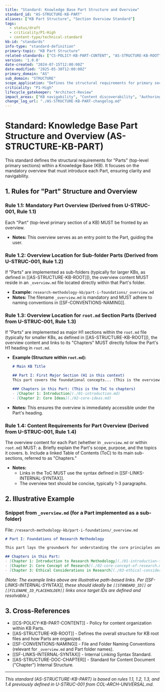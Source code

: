 ```yaml
---
title: "Standard: Knowledge Base Part Structure and Overview"
standard_id: "AS-STRUCTURE-KB-PART"
aliases: ["KB Part Structure", "Section Overview Standard"]
tags:
  - status/draft
  - criticality/P1-High
  - content-type/technical-standard
kb-id: "standards"
info-type: "standard-definition"
primary-topic: "KB Part Structure"
related-standards: ["CS-POLICY-KB-PART-CONTENT", "AS-STRUCTURE-KB-ROOT", "SF-CONVENTIONS-NAMING"]
version: '1.0.0'
date-created: "2024-07-15T12:00:00Z"
date-modified: "2025-05-30T12:00:00Z"
primary_domain: "AS"
sub_domain: "STRUCTURE"
scope_application: "Defines the structural requirements for primary sections ('Parts') within a Knowledge Base (KB), focusing on the mandatory overview content."
criticality: "P1-High"
lifecycle_gatekeeper: "Architect-Review"
impact_areas: ["KB navigability", "Content discoverability", "Authoring consistency", "User onboarding"]
change_log_url: "./AS-STRUCTURE-KB-PART-changelog.md"
---
```

# Standard: Knowledge Base Part Structure and Overview (AS-STRUCTURE-KB-PART)

This standard defines the structural requirements for "Parts" (top-level primary sections) within a Knowledge Base (KB). It focuses on the mandatory overview that must introduce each Part, ensuring clarity and navigability.

## 1. Rules for "Part" Structure and Overview

### Rule 1.1: Mandatory Part Overview (Derived from U-STRUC-001, Rule 1.1)
Each "Part" (top-level primary section of a KB) MUST be fronted by an overview.
*   **Notes:** This overview serves as an entry point to the Part, guiding the user.

### Rule 1.2: Overview Location for Sub-folder Parts (Derived from U-STRUC-001, Rule 1.2)
If "Parts" are implemented as sub-folders (typically for larger KBs, as defined in [[AS-STRUCTURE-KB-ROOT]]), the overview content MUST reside in an `_overview.md` file located directly within that Part's folder.
*   **Example:** `research-methodology-kb/part-i-foundations/_overview.md`
*   **Notes:** The filename `_overview.md` is mandatory and MUST adhere to naming conventions in [[SF-CONVENTIONS-NAMING]].

### Rule 1.3: Overview Location for `root.md` Section Parts (Derived from U-STRUC-001, Rule 1.3)
If "Parts" are implemented as major H1 sections within the `root.md` file (typically for smaller KBs, as defined in [[AS-STRUCTURE-KB-ROOT]]), the overview content and links to its "Chapters" MUST directly follow the Part's H1 heading in `root.md`.
*   **Example (Structure within `root.md`):**
    ```markdown
    # Main KB Title

    ## Part I: First Major Section (H1 in this context)
    This part covers the foundational concepts... (This is the overview text)

    ### Chapters in this Part: (This is the ToC to chapters)
    - [Chapter 1: Introduction](./01-introduction.md)
    - [Chapter 2: Core Ideas](./02-core-ideas.md)
    ```
*   **Notes:** This ensures the overview is immediately accessible under the Part's heading.

### Rule 1.4: Content Requirements for Part Overview (Derived from U-STRUC-001, Rule 1.4)
The overview content for each Part (whether in `_overview.md` or within `root.md`) MUST:
    a.  Briefly explain the Part's scope, purpose, and the topics it covers.
    b.  Include a linked Table of Contents (ToC) to its main sub-sections, referred to as "Chapters."
*   **Notes:**
    *   Links in the ToC MUST use the syntax defined in [[SF-LINKS-INTERNAL-SYNTAX]].
    *   The overview text should be concise, typically 1-3 paragraphs.

## 2. Illustrative Example

### Snippet from `_overview.md` (for a Part implemented as a sub-folder)

File: `/research-methodology-kb/part-i-foundations/_overview.md`
```markdown
# Part I: Foundations of Research Methodology

This part lays the groundwork for understanding the core principles and initial stages of conducting formal research. It covers fundamental concepts, ethical considerations, and the importance of robust methodology.

## Chapters in this Part:
- [Chapter 1: Introduction to Research Methodology](./01-introduction-to-research-methodology.md)
- [Chapter 2: Core Concept of Research](./02-core-concept-of-research.md)
- [Chapter 3: Ethical Considerations in Research](./03-ethical-considerations.md)
```
*(Note: The example links above are illustrative path-based links. Per [[SF-LINKS-INTERNAL-SYNTAX]], these should ideally be `[[STANDARD_ID]]` or `[[FILENAME_ID_PLACEHOLDER]]` links once target IDs are defined and resolvable.)*

## 3. Cross-References
- [[CS-POLICY-KB-PART-CONTENT]] - Policy for content organization within KB Parts.
- [[AS-STRUCTURE-KB-ROOT]] - Defines the overall structure for KB root files and how Parts are organized.
- [[SF-CONVENTIONS-NAMING]] - File and Folder Naming Conventions (relevant for `_overview.md` and Part folder names).
- [[SF-LINKS-INTERNAL-SYNTAX]] - Internal Linking Syntax Standard.
- [[AS-STRUCTURE-DOC-CHAPTER]] - Standard for Content Document ("Chapter") Internal Structure.

---
*This standard (AS-STRUCTURE-KB-PART) is based on rules 1.1, 1.2, 1.3, and 1.4 previously defined in U-STRUC-001 from COL-ARCH-UNIVERSAL.md.*
